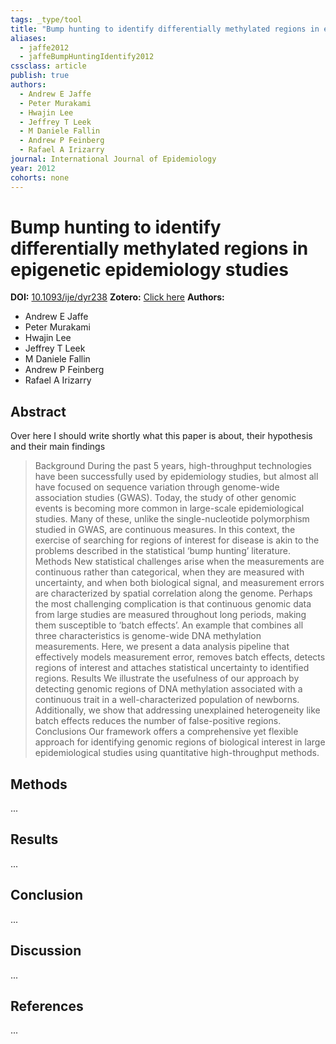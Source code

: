 ```yaml
---
tags: _type/tool
title: "Bump hunting to identify differentially methylated regions in epigenetic epidemiology studies"
aliases:
  - jaffe2012
  - jaffeBumpHuntingIdentify2012
cssclass: article
publish: true
authors:
  - Andrew E Jaffe
  - Peter Murakami
  - Hwajin Lee
  - Jeffrey T Leek
  - M Daniele Fallin
  - Andrew P Feinberg
  - Rafael A Irizarry
journal: International Journal of Epidemiology
year: 2012
cohorts: none
---
```

# Bump hunting to identify differentially methylated regions in epigenetic epidemiology studies
**DOI:** [10.1093/ije/dyr238](https://www.doi.org/10.1093/ije/dyr238)
**Zotero:** [Click here](zotero://select/items/@jaffeBumpHuntingIdentify2012)
**Authors:**
  - Andrew E Jaffe
  - Peter Murakami
  - Hwajin Lee
  - Jeffrey T Leek
  - M Daniele Fallin
  - Andrew P Feinberg
  - Rafael A Irizarry

## Abstract
Over here I should write shortly what this paper is about, their hypothesis and their main findings
> Background During the past 5 years, high-throughput technologies have been successfully used by epidemiology studies, but almost all have focused on sequence variation through genome-wide association studies (GWAS). Today, the study of other genomic events is becoming more common in large-scale epidemiological studies. Many of these, unlike the single-nucleotide polymorphism studied in GWAS, are continuous measures. In this context, the exercise of searching for regions of interest for disease is akin to the problems described in the statistical ‘bump hunting’ literature. Methods New statistical challenges arise when the measurements are continuous rather than categorical, when they are measured with uncertainty, and when both biological signal, and measurement errors are characterized by spatial correlation along the genome. Perhaps the most challenging complication is that continuous genomic data from large studies are measured throughout long periods, making them susceptible to ‘batch effects’. An example that combines all three characteristics is genome-wide DNA methylation measurements. Here, we present a data analysis pipeline that effectively models measurement error, removes batch effects, detects regions of interest and attaches statistical uncertainty to identified regions. Results We illustrate the usefulness of our approach by detecting genomic regions of DNA methylation associated with a continuous trait in a well-characterized population of newborns. Additionally, we show that addressing unexplained heterogeneity like batch effects reduces the number of false-positive regions. Conclusions Our framework offers a comprehensive yet flexible approach for identifying genomic regions of biological interest in large epidemiological studies using quantitative high-throughput methods.

## Methods
...

## Results
...

## Conclusion
...

## Discussion
...

## References
...